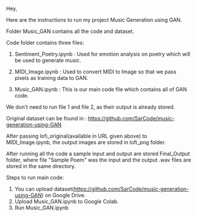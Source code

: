 Hey, 

Here are the instructions to run my project Music Generation using GAN.

Folder Music_GAN contains all the code and dataset.

Code folder contains three files:
1. Sentiment_Poetry.ipynb : Used for emotion analysis on poetry which will be used to generate music.

2. MIDI_Image.ipynb : Used to convert MIDI to Image so that we pass pixels as training data to GAN.

3. Music_GAN.ipynb : This is our main code file which contains all of GAN code.

We don't need to run file 1 and file 2, as their output is already stored.

Original dataset can be found in : https://github.com/SarCode/music-generation-using-GAN

After passing lofi_original(available in URL given above) to MIDI_Image.ipynb, the output images are stored in lofi_png folder.

After running all the code a sample input and output are stored Final_Output folder, where file "Sample Poem" was the input and the output .wav files are stored in the same directory.


Steps to run main code:

1. You can upload dataset(https://github.com/SarCode/music-generation-using-GAN) on Google Drive.
2. Upload Music_GAN.ipynb to Google Colab.
3. Run Music_GAN.ipynb

